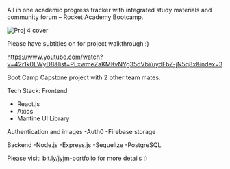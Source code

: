 All in one academic progress tracker with integrated study materials and community forum – Rocket Academy Bootcamp. 

![Proj 4 cover](https://user-images.githubusercontent.com/102209911/224346309-a56181fd-c994-4e10-a359-52da96869d44.jpg)


Please have subtitles on for project walkthrough :)

https://www.youtube.com/watch?v=42r1k0LWyD8&list=PLxwmeZaKMKvNYg35dVbYuydFbZ-jN5q8x&index=3

Boot Camp Capstone project with 2 other team mates.

Tech Stack:
Frontend
- React.js
- Axios
- Mantine UI Library

Authentication and images
-Auth0
-Firebase storage

Backend
-Node.js
-Express.js
-Sequelize
-PostgreSQL

Please visit:
bit.ly/jyjm-portfolio for more details :)
